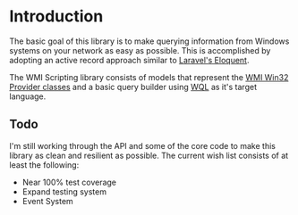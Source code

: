 # Introduction

The basic goal of this library is to make querying information from Windows systems on your network as easy as possible.
This is accomplished by adopting an active record approach similar to
[Laravel's Eloquent](https://laravel.com/docs/6.0/eloquent).

The WMI Scripting library consists of models that represent the
[WMI Win32 Provider classes](https://docs.microsoft.com/en-us/windows/win32/cimwin32prov/win32-provider)
and a basic query builder using [WQL](https://docs.microsoft.com/en-us/windows/win32/wmisdk/querying-with-wql)
as it's target language.

## Todo

I'm still working through the API and some of the core code to make this library as clean and resilient as possible.
The current wish list consists of at least the following:

* Near 100% test coverage
* Expand testing system
* Event System